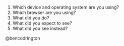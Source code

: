 1. Which device and operating system are you using?
2. Which browser are you using?
3. What did you do?
4. What did you expect to see?
5. What did you see instead?

@bencodrington
